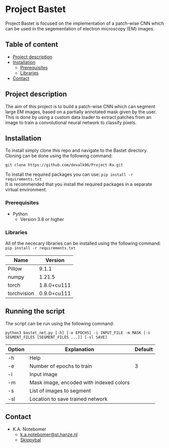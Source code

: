 # Project Bastet #
Project Bastet is focused on the implementation of a patch-wise CNN which can be used in the segementation
of electron microscopy (EM) images.

## Table of content

- [Project description](#project-description)
- [Installation](#installation)
    * [Prerequisites](#prerequisites)
    * [Libraries](#libraries)
- [Contact](#contact)

## Project description
The aim of this project is to build a patch-wise CNN which can segment large EM images, based on a
partially annotated mask given by the user. This is done by 
using a custom data loader to extract patches from an image to train a convolutional neural network to 
classify pixels.

## Installation
To install simply clone this repo and navigate to the Bastet directory.
Cloning can be done using the following command:  
```
git clone https://github.com/devalk96/Project-Ra.git
```

To install the required packages you can use:
``pip install -r requirements.txt``  
It is recommended that you install the required packages 
in a separate virtual environment.

### Prerequisites
* Python 
  * Version 3.8 or higher

### Libraries

All of the nececary libraries can be installed using the following command:  
``pip install -r requirements.txt``

|Name                                   |Version                |   
|---                                    |---                    |
|Pillow                                 |9.1.1                  |
|numpy                                  |1.21.5                 |
|torch                                  |1.8.0+cu111            |
|torchvision                            |0.9.0+cu111            |

## Running the script

The script can be run using the following command:
```
python3 bastet_net.py [-h] [-e EPOCHS] -i INPUT_FILE -m MASK [-s SEGMENT_FILES [SEGMENT_FILES ...]] [-sl SAVE]
```

|Option                                 |Explanation                                |Default    | 
|---                                    |---                                        |---        |
|-h                                     |Help                                       |           |
|-e                                     |Number of epochs to train                  |3          |
|-i                                     |Input image                                |           |
|-m                                     |Mask image, encoded with indexed colors    |           |
|-s                                     |List of images to segment                  |           |
|-sl                                    |Location to save trained network           |           |

## Contact

* K.A. Notebomer
  * k.a.notebomer@st.hanze.nl
  * [Skippybal](https://github.com/Skippybal)
